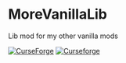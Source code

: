 # MoreVanillaLib
Lib mod for my other vanilla mods

[![CurseForge](http://cf.way2muchnoise.eu/full_367254_downloads.svg)](https://www.curseforge.com/minecraft/mc-mods/morevanillalib)
[![Curseforge](http://cf.way2muchnoise.eu/versions/For%20MC_367254_all.svg)](https://www.curseforge.com/minecraft/mc-mods/morevanillalib)